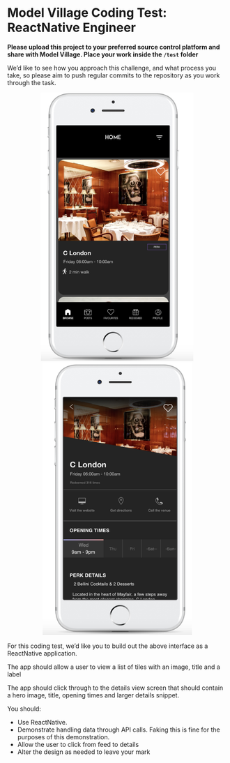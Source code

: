 # Model Village Coding Test: ReactNative Engineer

**Please upload this project to your preferred source control platform and share with Model Village. Place your work inside the `/test` folder**

We’d like to see how you approach this challenge, and what process you take, so please aim to push regular commits to the repository as you work through the task.

<p align="center">
  <img src="./assets/listing_card.png" width="350"/>
  <img src="./assets/detail_screen.png" width="343"/>
</p>

For this coding test, we’d like you to build out the above interface as a ReactNative application.

The app should allow a user to view a list of tiles with an image, title and a label

The app should click through to the details view screen that should contain a hero image, title, opening times and larger details snippet.

You should:

* Use ReactNative.
* Demonstrate handling data through API calls. Faking this is fine for the purposes of this demonstration.
* Allow the user to click from feed to details
* Alter the design as needed to leave your mark
